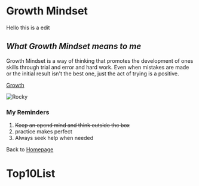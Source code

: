 # Growth Mindset

Hello this is a edit

## *What Growth Mindset means to me*

Growth Mindset is a way of thinking that promotes the development of ones skills through trial and error and hard work. Even when mistakes are made or the initial result isn't the best one, just the act of trying is a positive.

[Growth](https://hbr.org/2016/01what-having-a-growth-mindset-actually-means)

![Rocky](https://www.visitphilly.com/wp-content/uploads/2018/02/RockyStatue_J_Fusco_01_2200x1237-1600x897.jpg)

### **My Reminders**

1. ~~Keep an opend mind and think outside the box~~
2. practice makes perfect
3. Always seek help when needed

Back to [Homepage](https://wdec11.github.io/Reading-Notes/Homepage.md)
# Top10List
